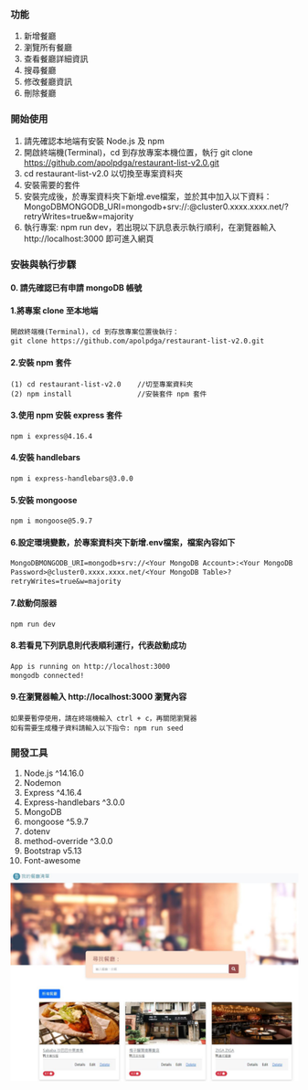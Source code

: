 ### 功能
1. 新增餐廳
2. 瀏覽所有餐廳
3. 查看餐廳詳細資訊
4. 搜尋餐廳
5. 修改餐廳資訊
6. 刪除餐廳

### 開始使用
1. 請先確認本地端有安裝 Node.js 及 npm
2. 開啟終端機(Terminal)，cd 到存放專案本機位置，執行 git clone https://github.com/apolpdga/restaurant-list-v2.0.git
3. cd restaurant-list-v2.0 以切換至專案資料夾
4. 安裝需要的套件
5. 安裝完成後，於專案資料夾下新增.eve檔案，並於其中加入以下資料：MongoDBMONGODB_URI=mongodb+srv://<Your MongoDB Account>:<Your MongoDB Password>@cluster0.xxxx.xxxx.net/<Your MongoDB Table>?retryWrites=true&w=majority
6. 執行專案: npm run dev，若出現以下訊息表示執行順利，在瀏覽器輸入 http://localhost:3000 即可進入網頁



### 安裝與執行步驟
#### 0. 請先確認已有申請 mongoDB 帳號
#### 1.將專案 clone 至本地端
```
開啟終端機(Terminal)，cd 到存放專案位置後執行：
git clone https://github.com/apolpdga/restaurant-list-v2.0.git
```
#### 2.安裝 npm 套件
```
(1) cd restaurant-list-v2.0    //切至專案資料夾
(2) npm install                //安裝套件 npm 套件
```
#### 3.使用 npm 安裝 express 套件
```
npm i express@4.16.4
```
#### 4.安裝 handlebars
```
npm i express-handlebars@3.0.0
```
#### 5.安裝 mongoose
```
npm i mongoose@5.9.7
```
#### 6.設定環境變數，於專案資料夾下新增.env檔案，檔案內容如下
```
MongoDBMONGODB_URI=mongodb+srv://<Your MongoDB Account>:<Your MongoDB Password>@cluster0.xxxx.xxxx.net/<Your MongoDB Table>?retryWrites=true&w=majority
```
#### 7.啟動伺服器
```
npm run dev 
```
#### 8.若看見下列訊息則代表順利運行，代表啟動成功
```
App is running on http://localhost:3000
mongodb connected!
```
#### 9.在瀏覽器輸入 http://localhost:3000 瀏覽內容
```
如果要暫停使用，請在終端機輸入 ctrl + c，再關閉瀏覽器 
如有需要生成種子資料請輸入以下指令: npm run seed
```
### 開發工具
1. Node.js ^14.16.0
2. Nodemon
3. Express ^4.16.4
4. Express-handlebars ^3.0.0
5. MongoDB
6. mongoose ^5.9.7
7. dotenv
8. method-override ^3.0.0
9. Bootstrap v5.13
10. Font-awesome

![網站畫面](./readmePic/myRestaruantList.JPG)